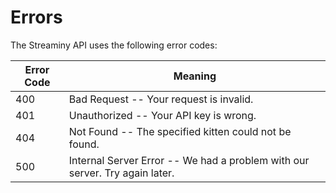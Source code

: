 # Errors

The Streaminy API uses the following error codes:


Error Code | Meaning
---------- | -------
400 | Bad Request -- Your request is invalid.
401 | Unauthorized -- Your API key is wrong.
404 | Not Found -- The specified kitten could not be found.
500 | Internal Server Error -- We had a problem with our server. Try again later.